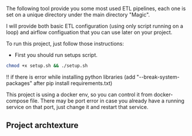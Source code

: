 
The following tool provide you some most used ETL pipelines, each one is set on a unique directory under the main directory "Magic".

I will provide both basic ETL configuration (using only script running on a loop) and airflow configuation that you can use later on your project.

To run this project, just follow those instructions:

- First you should run setups script.

```bash
chmod +x setup.sh && ./setup.sh
```
!! if there is error while installing python libraries (add "--break-system-packages" after pip install requirements.txt)

This project is using a docker env, so you can control it from docker-compose file. There may be port error in case you already have a running service on that port, just change it and restart that service.

## Project archtexture
 
